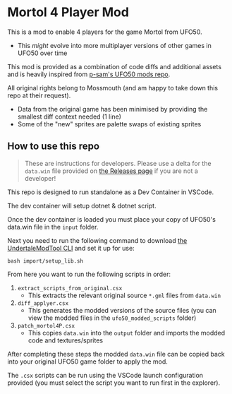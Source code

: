 # Mortol 4 Player Mod

This is a mod to enable 4 players for the game Mortol from UFO50.
* This *might* evolve into more multiplayer versions of other games in UFO50 over time

This mod is provided as a combination of code diffs and additional assets and is heavily inspired from [p-sam's UFO50 mods repo](https://github.com/p-sam/ufo50-mods).

All original rights belong to Mossmouth (and am happy to take down this repo at their request).
* Data from the original game has been minimised by providing the smallest diff context needed (1 line)
* Some of the "new" sprites are palette swaps of existing sprites

## How to use this repo

> These are instructions for developers. Please use a delta for the `data.win` file provided on [the Releases page](https://github.com/Jonesey13/Mortol4PMod/releases) if you are not a developer!

This repo is designed to run standalone as a Dev Container in VSCode.

The dev container will setup dotnet & dotnet script.

Once the dev container is loaded you must place your copy of UFO50's data.win file in the `input` folder.

Next you need to run the following command to download [the UndertaleModTool CLI](https://github.com/UnderminersTeam/UndertaleModTool) and set it up for use:
```
bash import/setup_lib.sh
```

From here you want to run the following scripts in order:
1. `extract_scripts_from_original.csx`
    * This extracts the relevant original source `*.gml` files from `data.win` 
2. `diff_applyer.csx`
    * This generates the modded versions of the source files (you can view the modded files in the `ufo50_modded_scripts` folder)
3. `patch_mortol4P.csx`
    * This copies `data.win` into the `output` folder and imports the modded code and textures/sprites

After completing these steps the modded `data.win` file can be copied back into your original UFO50 game folder to apply the mod.

The `.csx` scripts can be run using the VSCode launch configuration provided (you must select the script you want to run first in the explorer).

